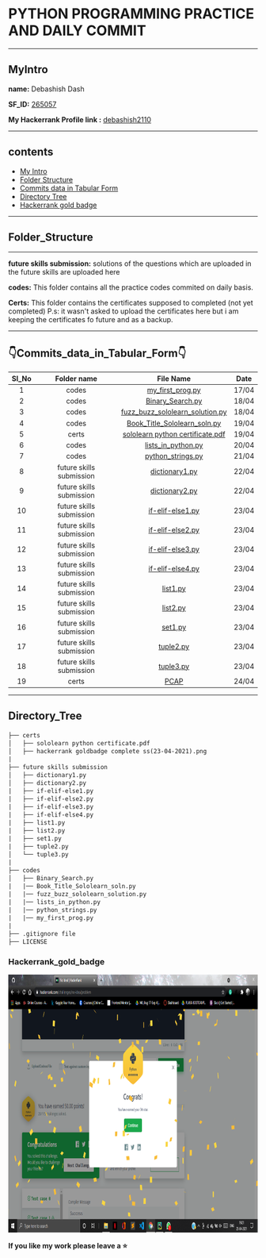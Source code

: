 # PYTHON PROGRAMMING PRACTICE AND DAILY COMMIT

-----
## MyIntro
**name:** Debashish Dash

**SF_ID:** [265057](https://futureskillsnasscom.edcast.com/@debasishdash98)

**My Hackerrank Profile link :** [debashish2110](https://www.hackerrank.com/debashish2110)

--------

## contents
  * [My Intro](#MyIntro)
  * [Folder Structure](#Folder_Structure)
  * [Commits data in Tabular Form](#Commits_data_in_Tabular_Form)
  * [Directory Tree](#Directory_Tree)
  * [Hackerrank gold badge](#Hackerrank_gold_badge)


-------

##  Folder_Structure

-----------------

**future skills submission:** solutions of the questions which are uploaded in the future skills are uploaded here

**codes:** This folder contains all the practice codes commited on daily basis.

**Certs:** This folder contains the certificates supposed to completed (not yet completed)
P.s: it wasn't asked to upload the certificates here but i am keeping the certificates fo future and as a backup.

---------

## 👇Commits_data_in_Tabular_Form👇

| Sl_No | Folder name | File Name | Date |
|:---:|:---:|:-----:|:---:|
| 1 | codes | [my_first_prog.py](https://github.com/debasish2110/265057_Dailycommits/blob/master/codes/my_first_prog.py) | 17/04 |
| 2 | codes | [Binary_Search.py](https://github.com/debasish2110/265057_Dailycommits/blob/master/codes/Binary_Search.py) | 18/04 |
| 3 | codes | [fuzz_buzz_sololearn_solution.py](https://github.com/debasish2110/265057_Dailycommits/blob/master/codes/fuzz_buzz_sololearn_solution.py) | 18/04 |
| 4 | codes | [Book_Title_Sololearn_soln.py](https://github.com/debasish2110/265057_Dailycommits/blob/master/codes/Book_Title_Sololearn_soln.py) | 19/04 |
| 5 | certs | [sololearn python certificate.pdf](https://github.com/debasish2110/265057_Dailycommits/blob/master/certs/sololearn%20python%20certificate.pdf) | 19/04 |
| 6 | codes | [lists_in_python.py](https://github.com/debasish2110/265057_Dailycommits/blob/master/codes/lists_in_python.py) | 20/04 |
| 7 | codes | [python_strings.py](https://github.com/debasish2110/265057_Dailycommits/blob/master/codes/python_strings.py) | 21/04 |
| 8 | future skills submission | [dictionary1.py](https://github.com/debasish2110/265057_Dailycommits/blob/master/future%20skills%20submission/dictionary1.py) | 22/04 |
| 9 | future skills submission | [dictionary2.py](https://github.com/debasish2110/265057_Dailycommits/blob/master/future%20skills%20submission/dictionary2.py) | 22/04 |
| 10 | future skills submission | [if-elif-else1.py](https://github.com/debasish2110/265057_Dailycommits/blob/master/future%20skills%20submission/if-elif-else1.py) | 23/04 |
| 11 | future skills submission | [if-elif-else2.py](https://github.com/debasish2110/265057_Dailycommits/blob/master/future%20skills%20submission/if-elif-else2.py) | 23/04 |
| 12 | future skills submission | [if-elif-else3.py](https://github.com/debasish2110/265057_Dailycommits/blob/master/future%20skills%20submission/if-elif-else3.py) | 23/04 |
| 13 | future skills submission | [if-elif-else4.py](https://github.com/debasish2110/265057_Dailycommits/blob/master/future%20skills%20submission/if-elif-else4.py) | 23/04 |
| 14 | future skills submission | [list1.py](https://github.com/debasish2110/265057_Dailycommits/blob/master/future%20skills%20submission/List1.py) | 23/04 |
| 15 | future skills submission | [list2.py](https://github.com/debasish2110/265057_Dailycommits/blob/master/future%20skills%20submission/list2.py) | 23/04 |
| 16 | future skills submission | [set1,py](https://github.com/debasish2110/265057_Dailycommits/blob/master/future%20skills%20submission/set1.py) | 23/04 |
| 17 | future skills submission | [tuple2.py](https://github.com/debasish2110/265057_Dailycommits/blob/master/future%20skills%20submission/tuple2%2Cpy.py) | 23/04 |
| 18 | future skills submission | [tuple3.py](https://github.com/debasish2110/265057_Dailycommits/blob/master/future%20skills%20submission/tuple3.py) | 23/04 |
| 19 | certs | [PCAP]() | 24/04|

------------------------------------------------------------------------------------------------------------------------------------------------------------

## Directory_Tree

```
├── certs 
│   ├── sololearn python certificate.pdf  
│   ├── hackerrank goldbadge complete ss(23-04-2021).png
| 
├── future skills submission
│   ├── dictionary1.py
│   ├── dictionary2.py
|   ├── if-elif-else1.py
|   ├── if-elif-else2.py
|   ├── if-elif-else3.py
|   ├── if-elif-else4.py
|   ├── list1.py
|   ├── list2.py
|   ├── set1.py
|   ├── tuple2.py
│   └── tuple3.py
|
├── codes
│   ├── Binary_Search.py
|   |── Book_Title_Sololearn_soln.py
|   |── fuzz_buzz_sololearn_solution.py
|   |── lists_in_python.py
|   |── python_strings.py
|   |── my_first_prog.py
|
├── .gitignore file
├── LICENSE

```
### Hackerrank_gold_badge

<img src="https://github.com/debasish2110/265057_Dailycommits/blob/master/certs/hackerrank%20goldbadge%20complete%20ss(23-04-2021).png" width="1080" height="520">

**If you like my work please leave a :star:**